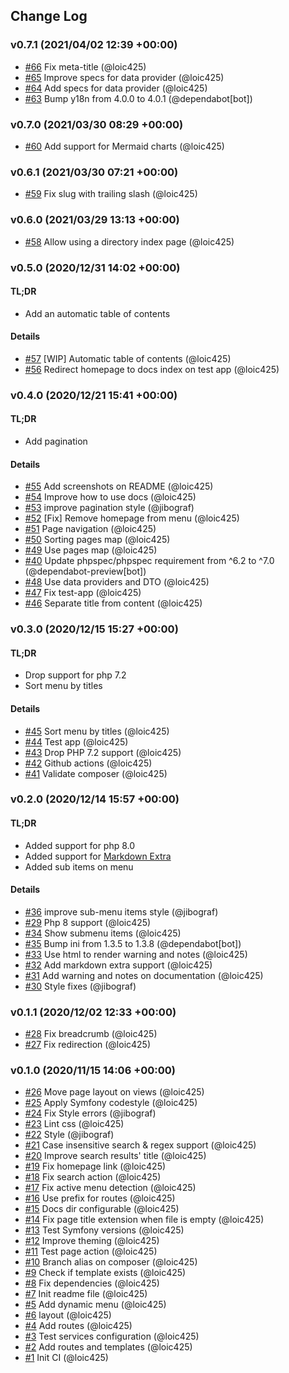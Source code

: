 ## Change Log

### v0.7.1 (2021/04/02 12:39 +00:00)
- [#66](https://github.com/mobizel/markdown-docs-bundle/pull/66) Fix meta-title (@loic425)
- [#65](https://github.com/mobizel/markdown-docs-bundle/pull/65) Improve specs for data provider (@loic425)
- [#64](https://github.com/mobizel/markdown-docs-bundle/pull/64) Add specs for data provider (@loic425)
- [#63](https://github.com/mobizel/markdown-docs-bundle/pull/63) Bump y18n from 4.0.0 to 4.0.1 (@dependabot[bot])

### v0.7.0 (2021/03/30 08:29 +00:00)
- [#60](https://github.com/mobizel/markdown-docs-bundle/pull/60) Add support for Mermaid charts (@loic425)

### v0.6.1 (2021/03/30 07:21 +00:00)
- [#59](https://github.com/mobizel/markdown-docs-bundle/pull/59) Fix slug with trailing slash (@loic425)

### v0.6.0 (2021/03/29 13:13 +00:00)
- [#58](https://github.com/mobizel/markdown-docs-bundle/pull/58) Allow using a directory index page (@loic425)

### v0.5.0 (2020/12/31 14:02 +00:00)

#### TL;DR

- Add an automatic table of contents

#### Details

- [#57](https://github.com/mobizel/markdown-docs-bundle/pull/57) [WIP] Automatic table of contents (@loic425)
- [#56](https://github.com/mobizel/markdown-docs-bundle/pull/56) Redirect homepage to docs index on test app (@loic425)

### v0.4.0 (2020/12/21 15:41 +00:00)

#### TL;DR

- Add pagination

#### Details

- [#55](https://github.com/mobizel/markdown-docs-bundle/pull/55) Add screenshots on README (@loic425)
- [#54](https://github.com/mobizel/markdown-docs-bundle/pull/54) Improve how to use docs (@loic425)
- [#53](https://github.com/mobizel/markdown-docs-bundle/pull/53) improve pagination style (@jibograf)
- [#52](https://github.com/mobizel/markdown-docs-bundle/pull/52) [Fix] Remove homepage from menu (@loic425)
- [#51](https://github.com/mobizel/markdown-docs-bundle/pull/51) Page navigation (@loic425)
- [#50](https://github.com/mobizel/markdown-docs-bundle/pull/50) Sorting pages map (@loic425)
- [#49](https://github.com/mobizel/markdown-docs-bundle/pull/49) Use pages map (@loic425)
- [#40](https://github.com/mobizel/markdown-docs-bundle/pull/40) Update phpspec/phpspec requirement from ^6.2 to ^7.0 (@dependabot-preview[bot])
- [#48](https://github.com/mobizel/markdown-docs-bundle/pull/48) Use data providers and DTO (@loic425)
- [#47](https://github.com/mobizel/markdown-docs-bundle/pull/47) Fix test-app (@loic425)
- [#46](https://github.com/mobizel/markdown-docs-bundle/pull/46) Separate title from content (@loic425)

### v0.3.0 (2020/12/15 15:27 +00:00)

#### TL;DR

- Drop support for php 7.2
- Sort menu by titles

#### Details

- [#45](https://github.com/mobizel/markdown-docs-bundle/pull/45) Sort menu by titles (@loic425)
- [#44](https://github.com/mobizel/markdown-docs-bundle/pull/44) Test app (@loic425)
- [#43](https://github.com/mobizel/markdown-docs-bundle/pull/43) Drop PHP 7.2 support (@loic425)
- [#42](https://github.com/mobizel/markdown-docs-bundle/pull/42) Github actions (@loic425)
- [#41](https://github.com/mobizel/markdown-docs-bundle/pull/41) Validate composer (@loic425)

### v0.2.0 (2020/12/14 15:57 +00:00)

#### TL;DR

- Added support for php 8.0
- Added support for [Markdown Extra](https://michelf.ca/projects/php-markdown/extra/)
- Added sub items on menu

#### Details

- [#36](https://github.com/mobizel/markdown-docs-bundle/pull/36) improve sub-menu items style (@jibograf)
- [#29](https://github.com/mobizel/markdown-docs-bundle/pull/29) Php 8 support (@loic425)
- [#34](https://github.com/mobizel/markdown-docs-bundle/pull/34) Show submenu items (@loic425)
- [#35](https://github.com/mobizel/markdown-docs-bundle/pull/35) Bump ini from 1.3.5 to 1.3.8 (@dependabot[bot])
- [#33](https://github.com/mobizel/markdown-docs-bundle/pull/33) Use html to render warning and notes (@loic425)
- [#32](https://github.com/mobizel/markdown-docs-bundle/pull/32) Add markdown extra support (@loic425)
- [#31](https://github.com/mobizel/markdown-docs-bundle/pull/31) Add warning and notes on documentation (@loic425)
- [#30](https://github.com/mobizel/markdown-docs-bundle/pull/30) Style fixes (@jibograf)

### v0.1.1 (2020/12/02 12:33 +00:00)
- [#28](https://github.com/mobizel/markdown-docs-bundle/pull/28) Fix breadcrumb (@loic425)
- [#27](https://github.com/mobizel/markdown-docs-bundle/pull/27) Fix redirection (@loic425)

### v0.1.0 (2020/11/15 14:06 +00:00)
- [#26](https://github.com/mobizel/markdown-docs-bundle/pull/26) Move page layout on views (@loic425)
- [#25](https://github.com/mobizel/markdown-docs-bundle/pull/25) Apply Symfony codestyle (@loic425)
- [#24](https://github.com/mobizel/markdown-docs-bundle/pull/24) Fix Style errors (@jibograf)
- [#23](https://github.com/mobizel/markdown-docs-bundle/pull/23) Lint css (@loic425)
- [#22](https://github.com/mobizel/markdown-docs-bundle/pull/22) Style (@jibograf)
- [#21](https://github.com/mobizel/markdown-docs-bundle/pull/21) Case insensitive search & regex support (@loic425)
- [#20](https://github.com/mobizel/markdown-docs-bundle/pull/20) Improve search results' title (@loic425)
- [#19](https://github.com/mobizel/markdown-docs-bundle/pull/19) Fix homepage link (@loic425)
- [#18](https://github.com/mobizel/markdown-docs-bundle/pull/18) Fix search action (@loic425)
- [#17](https://github.com/mobizel/markdown-docs-bundle/pull/17) Fix active menu detection (@loic425)
- [#16](https://github.com/mobizel/markdown-docs-bundle/pull/16) Use prefix for routes (@loic425)
- [#15](https://github.com/mobizel/markdown-docs-bundle/pull/15) Docs dir configurable (@loic425)
- [#14](https://github.com/mobizel/markdown-docs-bundle/pull/14) Fix page title extension when file is empty (@loic425)
- [#13](https://github.com/mobizel/markdown-docs-bundle/pull/13) Test Symfony versions (@loic425)
- [#12](https://github.com/mobizel/markdown-docs-bundle/pull/12) Improve theming (@loic425)
- [#11](https://github.com/mobizel/markdown-docs-bundle/pull/11) Test page action (@loic425)
- [#10](https://github.com/mobizel/markdown-docs-bundle/pull/10) Branch alias on composer (@loic425)
- [#9](https://github.com/mobizel/markdown-docs-bundle/pull/9) Check if template exists (@loic425)
- [#8](https://github.com/mobizel/markdown-docs-bundle/pull/8) Fix dependencies (@loic425)
- [#7](https://github.com/mobizel/markdown-docs-bundle/pull/7) Init readme file (@loic425)
- [#5](https://github.com/mobizel/markdown-docs-bundle/pull/5) Add dynamic menu (@loic425)
- [#6](https://github.com/mobizel/markdown-docs-bundle/pull/6) layout (@loic425)
- [#4](https://github.com/mobizel/markdown-docs-bundle/pull/4) Add routes (@loic425)
- [#3](https://github.com/mobizel/markdown-docs-bundle/pull/3) Test services configuration (@loic425)
- [#2](https://github.com/mobizel/markdown-docs-bundle/pull/2) Add routes and templates (@loic425)
- [#1](https://github.com/mobizel/markdown-docs-bundle/pull/1) Init CI (@loic425)
